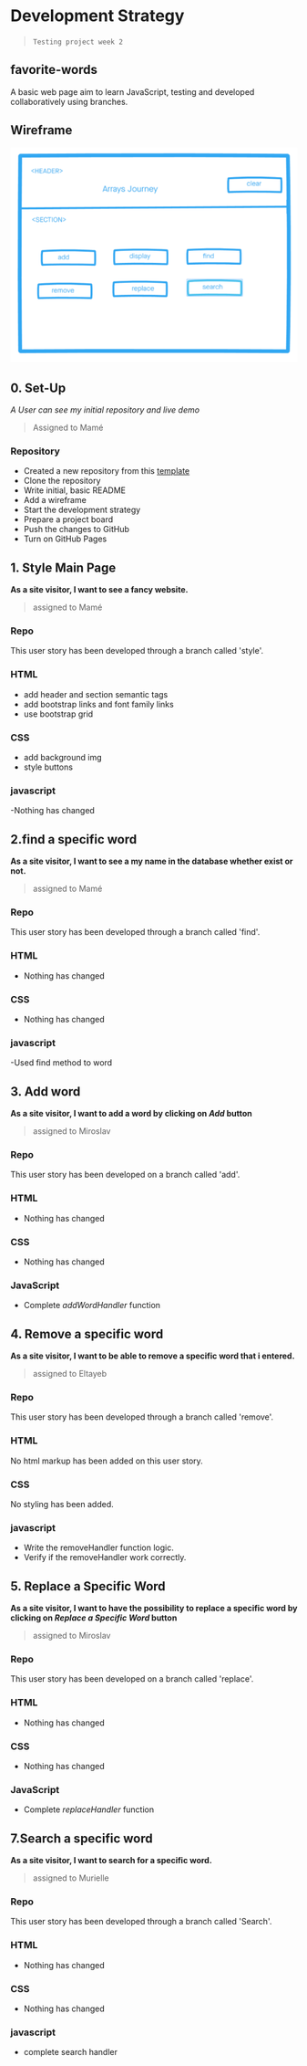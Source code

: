 # Development Strategy

> `Testing project week 2`

## favorite-words

A basic web page aim to learn JavaScript, testing and developed collaboratively using branches.

## Wireframe

![wireframe](./img/wireframe.png)

## 0. Set-Up

_A User can see my initial repository and live demo_

> Assigned to Mamé

### Repository

- Created a new repository from this [template](https://github.com/HackYourFutureBelgium/favorite-words)
- Clone the repository
- Write initial, basic README
- Add a wireframe
- Start the development strategy
- Prepare a project board
- Push the changes to GitHub
- Turn on GitHub Pages

## 1. Style Main Page

**As a site visitor, I want to see a fancy website.**

> assigned to Mamé

### Repo

This user story has been developed through a branch called 'style'.

### HTML

- add header and section semantic tags
- add bootstrap links and font family links
- use bootstrap grid

### CSS

- add background img
- style buttons

### javascript

-Nothing has changed

## 2.find a specific word

**As a site visitor, I want to see a my name in the database whether exist or not.**

> assigned to Mamé

### Repo

This user story has been developed through a branch called 'find'.

### HTML

- Nothing has changed

### CSS

- Nothing has changed

### javascript

-Used find method to word

## 3. Add word

**As a site visitor, I want to add a word by clicking on _Add_ button**

> assigned to Miroslav

### Repo

This user story has been developed on a branch called 'add'.

### HTML

- Nothing has changed

### CSS

- Nothing has changed

### JavaScript

- Complete _addWordHandler_ function

## 4. Remove a specific word

**As a site visitor, I want to be able to remove a specific word that i entered.**

> assigned to Eltayeb

### Repo

This user story has been developed through a branch called 'remove'.

### HTML

No html markup has been added on this user story.

### CSS

No styling has been added.

### javascript

- Write the removeHandler function logic.
- Verify if the removeHandler work correctly.

## 5. Replace a Specific Word

**As a site visitor, I want to have the possibility to replace a specific word by clicking on _Replace a Specific Word_ button**

> assigned to Miroslav

### Repo

This user story has been developed on a branch called 'replace'.

### HTML

- Nothing has changed

### CSS

- Nothing has changed

### JavaScript

- Complete _replaceHandler_ function

## 7.Search a specific word

**As a site visitor, I want to search for a specific word.**

> assigned to Murielle

### Repo

This user story has been developed through a branch called 'Search'.

### HTML

- Nothing has changed

### CSS

- Nothing has changed

### javascript

- complete search handler
